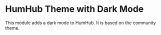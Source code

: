 # HumHub Theme with Dark Mode

This module adds a dark mode to HumHub. It is based on the community theme.
